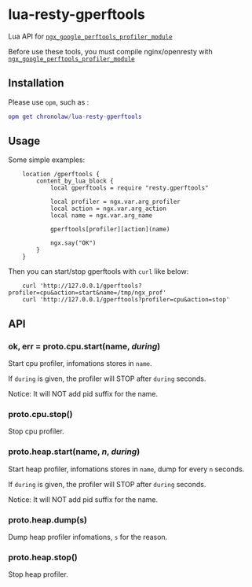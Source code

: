 # lua-resty-gperftools
Lua API for [`ngx_google_perftools_profiler_module`](https://github.com/chronolaw/ngx_google_perftools_profiler_module)

Before use these tools, you must compile nginx/openresty with 
[`ngx_google_perftools_profiler_module`](https://github.com/chronolaw/ngx_google_perftools_profiler_module)

## Installation

Please use `opm`, such as :

```lua
opm get chronolaw/lua-resty-gperftools
```

## Usage

Some simple examples:

```nginx
    location /gperftools {
        content_by_lua_block {
            local gperftools = require "resty.gperftools"

            local profiler = ngx.var.arg_profiler
            local action = ngx.var.arg_action
            local name = ngx.var.arg_name

            gperftools[profiler][action](name)

            ngx.say("OK")
        }
    }
```

Then you can start/stop gperftools with `curl` like below:

```shell
    curl 'http://127.0.0.1/gperftools?profiler=cpu&action=start&name=/tmp/ngx_prof'
    curl 'http://127.0.0.1/gperftools?profiler=cpu&action=stop'
```

## API

### ok, err = proto.cpu.start(name, *during*)
Start cpu profiler, infomations stores in `name`.

If `during` is given, the profiler will STOP after `during` seconds.

Notice: It will NOT add pid suffix for the name.

### proto.cpu.stop()
Stop cpu profiler.

### proto.heap.start(name, *n*, *during*)
Start heap profiler, infomations stores in `name`, dump for every `n` seconds.

If `during` is given, the profiler will STOP after `during` seconds.

Notice: It will NOT add pid suffix for the name.

### proto.heap.dump(s)
Dump heap profiler infomations, `s` for the reason.

### proto.heap.stop()
Stop heap profiler.

